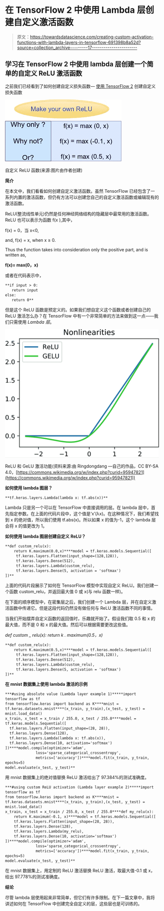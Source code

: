 # 在 TensorFlow 2 中使用 Lambda 层创建自定义激活函数

> 原文：<https://towardsdatascience.com/creating-custom-activation-functions-with-lambda-layers-in-tensorflow-691398b8a52d?source=collection_archive---------17----------------------->

## 学习在 TensorFlow 2 中使用 lambda 层创建一个简单的自定义 ReLU 激活函数

之前我们已经看到了如何创建自定义损失函数— [使用 TensorFlow 2](/creating-custom-loss-functions-using-tensorflow-2-96c123d5ce6c) 创建自定义损失函数

![](img/53bd4a2ee27d4d4dc83ee680db0ea1fc.png)

自定义 ReLU 函数(来源:图片由作者创建)

**简介**

在本文中，我们看看如何创建自定义激活函数。虽然 TensorFlow 已经包含了一系列内置的激活函数，但仍有方法可以创建您自己的自定义激活函数或编辑现有的激活函数。

ReLU(整流线性单元)仍然是任何神经网络结构的隐藏层中最常用的激活函数。ReLU 也可以表示为函数 f(x ),其中，

f(x) = 0，当 x<0,

and, f(x) = x, when x ≥ 0.

Thus the function takes into consideration only the positive part, and is written as,

**f(x)= max(0，x)**

或者在代码表示中，

```
**if input > 0:
   return input
else:
   return 0**
```

但是这个 ReLU 函数是预定义的。如果我们想自定义这个函数或者创建自己的 ReLU 激活怎么办？在 TensorFlow 中有一个非常简单的方法来做到这一点——我们只需使用 *Lambda 层*。

![](img/815c20fcd302b783382825b091e53a24.png)

ReLU 和 GeLU 激活功能(资料来源:由 Ringdongdang —自己的作品，CC BY-SA 4.0，[https://commons.wikimedia.org/w/index.php?curid=95947821](https://commons.wikimedia.org/w/index.php?curid=95947821))

**如何使用 lambda 图层？**

```
**tf.keras.layers.Lambda(lambda x: tf.abs(x))**
```

Lambda 只是另一个可以在 TensorFlow 中直接调用的层。在 lambda 层中，首先指定参数。在上面的代码片段中，这个值是‘x’(λx)。在这种情况下，我们希望找到 x 的绝对值，所以我们使用 tf.abs(x)。所以如果 x 的值为-1，这个 lambda 层会将 x 的值更改为 1。

**如何使用 lambda 图层创建自定义 ReLU？**

```
**def custom_relu(x):
    return K.maximum(0.0,x)****model = tf.keras.models.Sequential([
     tf.keras.layers.Flatten(input_shape=(128,128)),
     tf.keras.layers.Dense(512),
     tf.keras.layers.Lambda(custom_relu),
     tf.keras.layers.Dense(5, activation = 'softmax')
])**
```

上面的代码片段展示了如何在 TensorFlow 模型中实现自定义 ReLU。我们创建一个函数 custom_relu，并返回最大值 0 或 x(与 relu 函数一样)。

在下面的顺序模型中，在密集层之后，我们创建一个 Lambda 层，并在自定义激活函数中传递它。但是这段代码仍然没有做任何与 ReLU 激活函数不同的事情。

当我们开始摆弄自定义函数的返回值时，乐趣就开始了。假设我们取 0.5 和 x 的最大值，而不是 0 和 x 的最大值。然后可以根据需要更改这些值。

*def custom _ relu(x):
return k . maximum(0.5，x)*

```
**def custom_relu(x):
    return K.maximum(0.5,x)****model = tf.keras.models.Sequential([
     tf.keras.layers.Flatten(input_shape=(128,128)),
     tf.keras.layers.Dense(512),
     tf.keras.layers.Lambda(custom_relu),
     tf.keras.layers.Dense(5, activation = 'softmax')
])**
```

**在 mnist 数据集上使用 lambda 激活的示例**

```
***#using absolute value (Lambda layer example 1)*****import tensorflow as tf
from tensorflow.keras import backend as K****mnist = tf.keras.datasets.mnist****(x_train, y_train),(x_test, y_test) = mnist.load_data()
x_train, x_test = x_train / 255.0, x_test / 255.0****model = tf.keras.models.Sequential([
  tf.keras.layers.Flatten(input_shape=(28, 28)),
  tf.keras.layers.Dense(128),
  tf.keras.layers.Lambda(lambda x: tf.abs(x)), 
  tf.keras.layers.Dense(10, activation='softmax')
])****model.compile(optimizer='adam',
              loss='sparse_categorical_crossentropy',
              metrics=['accuracy'])****model.fit(x_train, y_train, epochs=5)
model.evaluate(x_test, y_test)**
```

用 mnist 数据集上的绝对值替换 ReLU 激活给出了 97.384%的测试准确度。

```
***#using custom ReLU activation (Lambda layer example 2)*****import tensorflow as tf
from tensorflow.keras import backend as K****mnist = tf.keras.datasets.mnist****(x_train, y_train),(x_test, y_test) = mnist.load_data()
x_train, x_test = x_train / 255.0, x_test / 255.0****def my_relu(x):
    return K.maximum(-0.1, x)****model = tf.keras.models.Sequential([
    tf.keras.layers.Flatten(input_shape=(28, 28)),
    tf.keras.layers.Dense(128),
    tf.keras.layers.Lambda(my_relu), 
    tf.keras.layers.Dense(10, activation='softmax')
])****model.compile(optimizer='adam',
              loss='sparse_categorical_crossentropy',
              metrics=['accuracy'])****model.fit(x_train, y_train, epochs=5)
model.evaluate(x_test, y_test)**
```

在 mnist 数据集上，用定制的 ReLU 激活替换 ReLU 激活，取最大值-0.1 或 x，给出 97.778%的测试准确度。

**结论**

尽管 lambda 层使用起来非常简单，但它们有许多限制。在下一篇文章中，我将讲述如何在 TensorFlow 中创建完全自定义的层，这些层也是可训练的。
